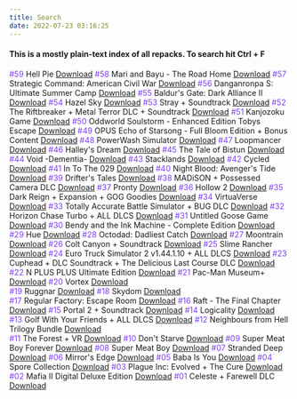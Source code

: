 ```yaml
---
title: Search
date: 2022-07-23 03:16:25
---
```


<h4>This is a mostly plain-text index of all repacks. To search hit Ctrl + F</h4>


<span style="color: #7E3FF2">#59</span> Hell Pie <a href="/2022/07/22/hell-pie">Download</a>
<span style="color: #7E3FF2">#58</span> Mari and Bayu - The Road Home <a href="/2022/07/22/mari-and-bayu-the-road-home">Download</a>
<span style="color: #7E3FF2">#57</span> Strategic Command: American Civil War <a href="/2022/07/22/strategic-command-american-civil-war">Download</a>
<span style="color: #7E3FF2">#56</span> Danganronpa S: Ultimate Summer Camp <a href="/2022/07/21/danganronpa-s-ultimate-summer-camp">Download</a>
<span style="color: #7E3FF2">#55</span> Baldur's Gate: Dark Alliance II <a href="/2022/07/21/baldurs-gate-dark-alliance-2">Download</a>
<span style="color: #7E3FF2">#54</span> Hazel Sky <a href="/2022/07/21/hazel-sky">Download</a>
<span style="color: #7E3FF2">#53</span> Stray + Soundtrack <a href="/2022/07/20/stray">Download</a>
<span style="color: #7E3FF2">#52</span> The Riftbreaker + Metal Terror DLC + Soundtrack <a href="/2022/07/19/the-riftbreaker">Download</a>
<span style="color: #7E3FF2">#51</span> Kanjozoku Game <a href="/2022/07/18/kanjozoku-game">Download</a>
<span style="color: #7E3FF2">#50</span> Oddworld Soulstorm - Enhanced Edition Tobys Escape <a href="/2022/07/17/oddworld-soultorm-enhanced-edition-tobys-escape">Download</a>
<span style="color: #7E3FF2">#49</span> OPUS Echo of Starsong - Full Bloom Edition + Bonus Content <a href="/2022/07/16/opus-echo-of-starsong">Download</a>
<span style="color: #7E3FF2">#48</span> PowerWash Simulator <a href="/2022/07/15/powerwash-simulator">Download</a>
<span style="color: #7E3FF2">#47</span> Loopmancer <a href="/2022/07/15/loopmancer">Download</a>
<span style="color: #7E3FF2">#46</span> Halley's Dream <a href="/2022/07/14/halleys-dream">Download</a>
<span style="color: #7E3FF2">#45</span> The Tale of Bistun <a href="/2022/07/13/the-tale-of-bistun">Download</a>
<span style="color: #7E3FF2">#44</span> Void -Dementia- <a href="/2022/07/13/void-dementia">Download</a>
<span style="color: #7E3FF2">#43</span> Stacklands <a href="/2022/07/12/stacklands">Download</a>
<span style="color: #7E3FF2">#42</span> Cycled <a href="/2022/07/12/cycled">Download</a>
<span style="color: #7E3FF2">#41</span> In To The 029 <a href="/2022/07/11/in-to-the-029">Download</a>
<span style="color: #7E3FF2">#40</span> Night Blood: Avenger's Tide <a href="/2022/07/11/nbat">Download</a>
<span style="color: #7E3FF2">#39</span> Drifter's Tales <a href="/2022/07/10/drifters-tales">Download</a>
<span style="color: #7E3FF2">#38</span> MADiSON + Possessed Camera DLC <a href="/2022/07/10/madison">Download</a>
<span style="color: #7E3FF2">#37</span> Pronty <a href="/2022/07/10/pronty">Download</a>
<span style="color: #7E3FF2">#36</span> Hollow 2 <a href="/2022/07/09/hollow-2">Download</a>
<span style="color: #7E3FF2">#35</span> Dark Reign + Expansion + GOG Goodies <a href="/2022/07/09/dark-reign">Download</a>
<span style="color: #7E3FF2">#34</span> VirtuaVerse <a href="/2022/07/09/virtuaverse">Download</a>
<span style="color: #7E3FF2">#33</span> Totally Accurate Battle Simulator + BUG DLC <a href="/2022/07/07/totally-acurate-battlegrounds">Download</a>
<span style="color: #7E3FF2">#32</span> Horizon Chase Turbo + ALL DLCS <a href="/2022/07/07/horizon-chase-turbo">Download</a>
<span style="color: #7E3FF2">#31</span> Untitled Goose Game <a href="/2022/07/07/untitled-goose-game">Download</a>
<span style="color: #7E3FF2">#30</span> Bendy and the Ink Machine - Complete Edition <a href="/2022/07/07/bendy-and-the-ink-machine">Download</a>
<span style="color: #7E3FF2">#29</span> Hue <a href="/2022/07/06/hue">Download</a>
<span style="color: #7E3FF2">#28</span> Octodad: Dadliest Catch <a href="/2022/07/06/octodad-dadliest-catch">Download</a>
<span style="color: #7E3FF2">#27</span> Moontrain <a href="/2022/07/05/moontrain">Download</a>
<span style="color: #7E3FF2">#26</span> Colt Canyon + Soundtrack <a href="/2022/07/05/colt-canyon">Download</a>
<span style="color: #7E3FF2">#25</span> Slime Rancher <a href="/2022/07/04/slime-rancher">Download</a>
<span style="color: #7E3FF2">#24</span> Euro Truck Simulator 2 v1.44.1.10 + ALL DLCS <a href="/2022/07/04/euro-truck-simulator-2">Download</a>
<span style="color: #7E3FF2">#23</span> Cuphead + DLC Soundtrack + The Delicious Last Course DLC <a href="/2022/07/03/cuphead">Download</a>
<span style="color: #7E3FF2">#22</span> N PLUS PLUS Ultimate Edition <a href="/2022/07/01/n-plus-plus">Download</a>
<span style="color: #7E3FF2">#21</span> Pac-Man Museum+ <a href="/2022/06/29/pacman-museum-plus">Download</a>
<span style="color: #7E3FF2">#20</span> Vortex <a href="/2022/06/28/vortex">Download</a>  
<span style="color: #7E3FF2">#19</span> Ruggnar <a href="/2022/06/27/ruggnar">Download</a>
<span style="color: #7E3FF2">#18</span> Skydom <a href="/2022/06/27/skydom">Download</a>  
<span style="color: #7E3FF2">#17</span> Regular Factory: Escape Room <a href="/2022/06/26/regular-factory-escape-room">Download</a>
<span style="color: #7E3FF2">#16</span> Raft - The Final Chapter <a href="/2022/06/25/raft">Download</a>
<span style="color: #7E3FF2">#15</span> Portal 2 + Soundtrack <a href="/2022/06/24/portal-2">Download</a>
<span style="color: #7E3FF2">#14</span> Logicality <a href="/2022/06/23/logicality">Download</a>
<span style="color: #7E3FF2">#13</span> Golf With Your Friends + ALL DLCS <a href="/2022/06/23/golf-with-your-friends">Download</a>
<span style="color: #7E3FF2">#12</span> Neighbours from Hell Trilogy Bundle <a href="/2022/06/23/neighbours-from-hell-trilogy">Download</a>  
<span style="color: #7E3FF2">#11</span> The Forest + VR <a href="/2022/06/23/the-forest">Download</a>
<span style="color: #7E3FF2">#10</span> Don't Starve <a href="/2022/06/23/dont-starve">Download</a>
<span style="color: #7E3FF2">#09</span> Super Meat Boy Forever <a href="/2022/06/23/super-meat-boy-forever">Download</a>
<span style="color: #7E3FF2">#08</span> Super Meat Boy <a href="/2022/06/22/super-meat-boy">Download</a>
<span style="color: #7E3FF2">#07</span> Stranded Deep <a href="/2022/06/22/stranded-deep">Download</a>
<span style="color: #7E3FF2">#06</span> Mirror's Edge <a href="/2022/06/22/mirrors-edge">Download</a>
<span style="color: #7E3FF2">#05</span> Baba Is You <a href="/2022/06/22/baba-is-you">Download</a>
<span style="color: #7E3FF2">#04</span> Spore Collection <a href="/2022/06/22/spore-collection">Download</a>
<span style="color: #7E3FF2">#03</span> Plague Inc: Evolved + The Cure <a href="/2022/06/21/plague-inc">Download</a>
<span style="color: #7E3FF2">#02</span> Mafia II Digital Deluxe Edition <a href="/2022/06/21/mafia-2">Download</a>
<span style="color: #7E3FF2">#01</span> Celeste + Farewell DLC <a href="/2022/06/21/celeste">Download</a>

